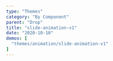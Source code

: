 ```yaml
---
type: "Themes"
category: "By Component"
parent: "Drop"
title: "slide-animation-v1"
date: "2020-10-10"
demos: [
  "themes/animation/slide-animation-v1"
]
---
```

